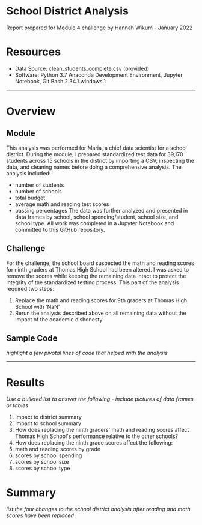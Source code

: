 # School District Analysis
Report prepared for Module 4 challenge by Hannah Wikum - January 2022

# Resources
* Data Source: clean_students_complete.csv (provided)
* Software: Python 3.7 Anaconda Development Environment, Jupyter Notebook, Git Bash 2.34.1.windows.1
___

# Overview
## Module
This analysis was performed for Maria, a chief data scientist for a school district. During the module, I prepared standardized test data for 39,170 students across 15 schools in the district by importing a CSV, inspecting the data, and cleaning names before doing a comprehensive analysis. The analysis included:
  * number of students
  * number of schools
  * total  budget
  * average math and reading test scores
  * passing percentages
 The data was further analyzed and presented in data frames by school, school spending/student, school size, and school type. All work was completed in a Jupyter Notebook and committed to this GitHub repository.
 
 ## Challenge
 For the challenge, the school board suspected the math and reading scores for ninth graders at Thomas High School had been altered. I was asked to remove the scores while keeping the remaining data intact to protect the integrity of the standardized testing process. This part of the analysis required two steps:
  1) Replace the math and reading scores for 9th graders at Thomas High School with 'NaN'
  2) Rerun the analysis described above on all remaining data without the impact of the academic dishonesty.
 
## Sample Code

_highlight a few pivotal lines of code that helped with the analysis_
___

# Results
_Use a bulleted list to answer the following - include pictures of data frames or tables_
1. Impact to district summary
2. Impact to school summary
3. How does replacing the ninth graders' math and reading scores affect Thomas High School's performance relative to the other schools?
4. How does replacing the ninth grade scores affect the following:
5.   math and reading scores by grade
6.   scores by school spending
7.   scores by school size
8.   scores by school type


# Summary
_list the four changes to the school district analysis after reading and math scores have been replaced_
